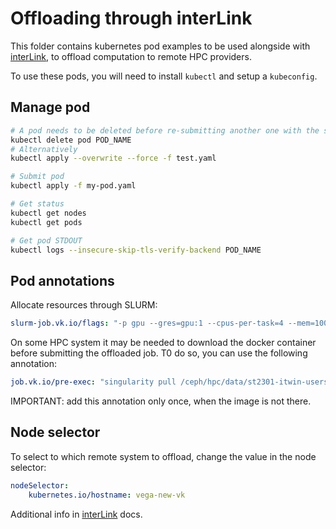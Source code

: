 # Offloading through interLink

This folder contains kubernetes pod examples to be used alongside with
[interLink](https://github.com/interTwin-eu/interLink),
to offload computation to remote HPC providers.

To use these pods, you will need to install `kubectl` and setup a `kubeconfig`.

## Manage pod

```bash
# A pod needs to be deleted before re-submitting another one with the same name
kubectl delete pod POD_NAME
# Alternatively
kubectl apply --overwrite --force -f test.yaml

# Submit pod
kubectl apply -f my-pod.yaml

# Get status
kubectl get nodes
kubectl get pods

# Get pod STDOUT
kubectl logs --insecure-skip-tls-verify-backend POD_NAME
```

## Pod annotations

Allocate resources through SLURM:

```yaml
slurm-job.vk.io/flags: "-p gpu --gres=gpu:1 --cpus-per-task=4 --mem=100G --ntasks-per-node=1 --nodes=1"
```

On some HPC system it may be needed to download the docker
container before submitting the offloaded job. T0 do so, you can use the
following annotation:

```yaml
job.vk.io/pre-exec: "singularity pull /ceph/hpc/data/st2301-itwin-users/itwinaiv6_1.sif docker://ghcr.io/intertwin-eu/itwinai:0.0.1-3dgan-0.2"
```

IMPORTANT: add this annotation only once, when the image is not there.

## Node selector

To select to which remote system to offload, change the value in the node selector:

```yaml
nodeSelector:
    kubernetes.io/hostname: vega-new-vk
```

Additional info in [interLink](https://github.com/interTwin-eu/interLink) docs.